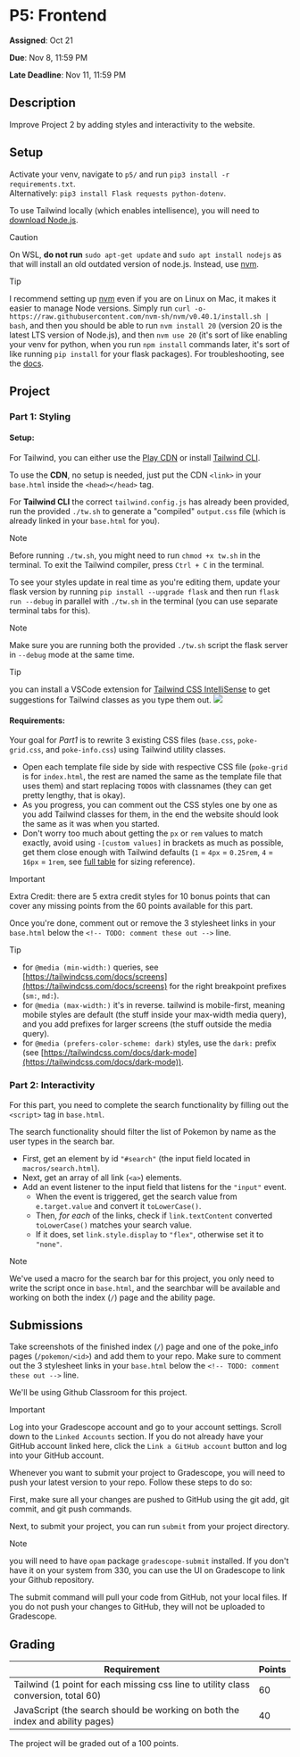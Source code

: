 # P5: Frontend

**Assigned**: Oct 21

**Due**: Nov 8, 11:59 PM

**Late Deadline**: Nov 11, 11:59 PM

## Description

Improve Project 2 by adding styles and interactivity to the website.

## Setup

Activate your venv, navigate to `p5/` and run `pip3 install -r requirements.txt`.\
Alternatively: `pip3 install Flask requests python-dotenv`.

To use Tailwind locally (which enables intellisence), you will need to [download Node.js](https://nodejs.org/en/download/).

> [!CAUTION]
> On WSL, **do not run** `sudo apt-get update` and `sudo apt install nodejs` as that will install an old outdated version of node.js. Instead, use [nvm](https://learn.microsoft.com/en-us/windows/dev-environment/javascript/nodejs-on-wsl).

> [!TIP]
> I recommend setting up [nvm](https://github.com/nvm-sh/nvm?tab=readme-ov-file#installing-and-updating) even if you are on Linux on Mac, it makes it easier to manage Node versions. Simply run `curl -o- https://raw.githubusercontent.com/nvm-sh/nvm/v0.40.1/install.sh | bash`, and then you should be able to run `nvm install 20` (version 20 is the latest LTS version of Node.js), and then `nvm use 20` (it's sort of like enabling your venv for python, when you run `npm install` commands later, it's sort of like running `pip install` for your flask packages). For troubleshooting, see the [docs](https://github.com/nvm-sh/nvm?tab=readme-ov-file#installing-and-updating).

## Project

### Part 1: Styling

#### Setup:

For Tailwind, you can either use the [Play CDN](https://tailwindcss.com/docs/installation/play-cdn) or install [Tailwind CLI](https://tailwindcss.com/docs/installation).

To use the **CDN**, no setup is needed, just put the CDN `<link>` in your `base.html` inside the `<head></head>` tag.

For **Tailwind CLI** the correct `tailwind.config.js` has already been provided, run the provided `./tw.sh` to generate a "compiled" `output.css` file (which is already linked in your `base.html` for you).

> [!NOTE]
> Before running `./tw.sh`, you might need to run `chmod +x tw.sh` in the terminal.
> To exit the Tailwind compiler, press `Ctrl + C` in the terminal.

To see your styles update in real time as you're editing them, update your flask version by running `pip install --upgrade flask`
and then run `flask run --debug` in parallel with `./tw.sh` in the terminal (you can use separate terminal tabs for this).

[^1]: The `--debug` flag will allow you to see any styling changes you've made by simply refreshing the page, but without restarting the Flask server.

> [!NOTE]
> Make sure you are running both the provided `./tw.sh` script the flask server in `--debug` mode at the same time.

> [!TIP]
> you can install a VSCode extension for [Tailwind CSS IntelliSense](https://marketplace.visualstudio.com/items?itemName=bradlc.vscode-tailwindcss) to get suggestions for Tailwind classes as you type them out.
> ![](image.png)

#### Requirements:

Your goal for _Part1_ is to rewrite 3 existing CSS files (`base.css`, `poke-grid.css`, and `poke-info.css`) using Tailwind utility classes.

- Open each template file side by side with respective CSS file (`poke-grid` is for `index.html`, the rest are named the same as the template file that uses them) and start replacing `TODO`s with classnames (they can get pretty lengthy, that is okay).
- As you progress, you can comment out the CSS styles one by one as you add Tailwind classes for them, in the end the website should look the same as it was when you started.
- Don't worry too much about getting the `px` or `rem` values to match exactly, avoid using `-[custom values]` in brackets as much as possible, get them close enough with Tailwind defaults (`1` = `4px` = `0.25rem`, `4` = `16px` = `1rem`, see [full table](https://tailwindcss.com/docs/margin) for sizing reference).

> [!IMPORTANT]
> Extra Credit: there are 5 extra credit styles for 10 bonus points that can cover any missing points from the 60 points available for this part.

Once you're done, comment out or remove the 3 stylesheet links in your `base.html` below the `<!-- TODO: comment these out -->` line.

> [!TIP]
> - for `@media (min-width:)` queries, see [https://tailwindcss.com/docs/screens](https://tailwindcss.com/docs/screens) for the right breakpoint prefixes (`sm:`, `md:`).
> - for `@media (max-width:)` it's in reverse. tailwind is mobile-first, meaning mobile styles are default (the stuff inside your max-width media query), and you add prefixes for larger screens (the stuff outside the media query).
> - for `@media (prefers-color-scheme: dark)` styles, use the `dark:` prefix (see [https://tailwindcss.com/docs/dark-mode](https://tailwindcss.com/docs/dark-mode)).

### Part 2: Interactivity

For this part, you need to complete the search functionality by filling out the `<script>` tag in `base.html`.

The search functionality should filter the list of Pokemon by name as the user types in the search bar.

- First, get an element by id `"#search"` (the input field located in `macros/search.html`).
- Next, get an array of all link (`<a>`) elements.
- Add an event listener to the input field that listens for the `"input"` event.
  - When the event is triggered, get the search value from `e.target.value` and convert it `toLowerCase()`.
  - Then, _for each_ of the links, check if `link.textContent` converted `toLowerCase()` matches your search value.
  - If it does, set `link.style.display` to `"flex"`, otherwise set it to `"none"`.

> [!NOTE]
> We've used a macro for the search bar for this project, you only need to write the script once in `base.html`, and the searchbar will be available and working on both the index (`/`) page and the ability page.

## Submissions

Take screenshots of the finished index (`/`) page and one of the poke_info pages (`/pokemon/<id>`) and add them to your repo.
Make sure to comment out the 3 stylesheet links in your `base.html` below the `<!-- TODO: comment these out -->` line.

We'll be using Github Classroom for this project.

> [!IMPORTANT]
> Log into your Gradescope account and go to your account settings. Scroll down to the `Linked Accounts` section. If you do not already
> have your GitHub account linked here, click the `Link a GitHub account` button and log into your GitHub account.

Whenever you want to submit your project to Gradescope, you will need to push your latest version to your repo. Follow these steps to do so:

First, make sure all your changes are pushed to GitHub using the git add, git commit, and git push commands.

Next, to submit your project, you can run `submit` from your project directory.

> [!NOTE]
> you will need to have `opam` package `gradescope-submit` installed. If you don't have it on your system from 330, you can use the UI on Gradescope to link your Github repository.

The submit command will pull your code from GitHub, not your local files. If you do not push your changes to GitHub, they will not be uploaded to Gradescope.

## Grading

| Requirement                                                                        | Points |
| ---------------------------------------------------------------------------------- | ------ |
| Tailwind (1 point for each missing css line to utility class conversion, total 60) | 60     |
| JavaScript (the search should be working on both the index and ability pages)      | 40     |

The project will be graded out of a 100 points.
